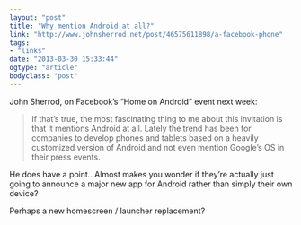 ```yaml
---
layout: "post"
title: "Why mention Android at all?"
link: "http://www.johnsherrod.net/post/46575611898/a-facebook-phone"
tags: 
- "links"
date: "2013-03-30 15:33:44"
ogtype: "article"
bodyclass: "post"
---
```


John Sherrod, on Facebook’s “Home on Android” event next week:

> If that’s true, the most fascinating thing to me about this invitation is that it mentions Android at all. Lately the trend has been for companies to develop phones and tablets based on a heavily customized version of Android and not even mention Google’s OS in their press events.

He does have a point.. Almost makes you wonder if they’re actually just going to announce a major new app for Android rather than simply their own device?

Perhaps a new homescreen / launcher replacement?